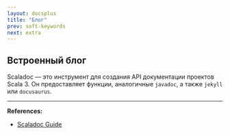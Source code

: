 ```yaml
---
layout: docsplus
title: "Блог"
prev: soft-keywords
next: extra
---
```


## Встроенный блог

Scaladoc — это инструмент для создания API документации проектов Scala 3. 
Он предоставляет функции, аналогичные `javadoc`, а также `jekyll` или `docusaurus`.


---

**References:**
- [Scaladoc Guide](https://docs.scala-lang.org/scala3/guides/scaladoc/blog.html)

